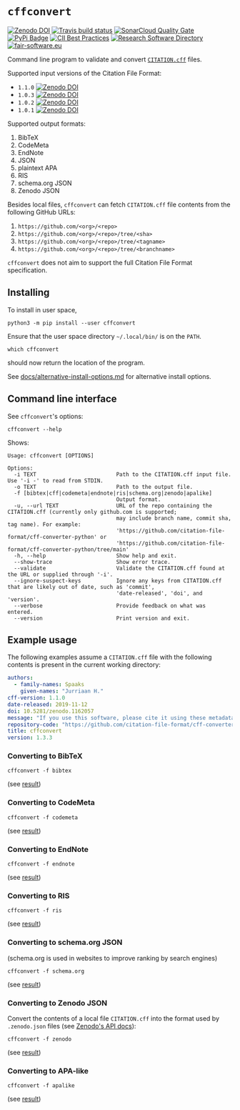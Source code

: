 # `cffconvert`

[![Zenodo DOI](https://zenodo.org/badge/DOI/10.5281/zenodo.1162057.svg)](https://doi.org/10.5281/zenodo.1162057)
[![Travis build status](https://travis-ci.org/citation-file-format/cff-converter-python.svg?branch=master)](https://travis-ci.org/citation-file-format/cff-converter-python)
[![SonarCloud Quality Gate](https://sonarcloud.io/api/project_badges/measure?project=citation-file-format_cff-converter-python&metric=alert_status)](https://sonarcloud.io/dashboard?id=citation-file-format_cff-converter-python)
[![PyPi Badge](https://img.shields.io/pypi/v/cffconvert.svg?colorB=blue)](https://pypi.python.org/pypi/cffconvert/)
[![CII Best Practices](https://bestpractices.coreinfrastructure.org/projects/1811/badge)](https://bestpractices.coreinfrastructure.org/projects/1811)
[![Research Software Directory](https://img.shields.io/badge/rsd-cffconvert-00a3e3.svg)](https://www.research-software.nl/software/cff-converter-python)
[![fair-software.eu](https://img.shields.io/badge/fair--software.eu-%E2%97%8F%20%20%E2%97%8F%20%20%E2%97%8F%20%20%E2%97%8F%20%20%E2%97%8F-green)](https://fair-software.eu)

Command line program to validate and convert [`CITATION.cff`](https://github.com/citation-file-format/citation-file-format) files.

Supported input versions of the Citation File Format:

- `1.1.0` [![Zenodo DOI](https://zenodo.org/badge/DOI/10.5281/zenodo.4813122.svg)](https://doi.org/10.5281/zenodo.4813122)
- `1.0.3` [![Zenodo DOI](https://zenodo.org/badge/DOI/10.5281/zenodo.1222163.svg)](https://doi.org/10.5281/zenodo.1222163)
- `1.0.2` [![Zenodo DOI](https://zenodo.org/badge/DOI/10.5281/zenodo.1120256.svg)](https://doi.org/10.5281/zenodo.1120256)
- `1.0.1` [![Zenodo DOI](https://zenodo.org/badge/DOI/10.5281/zenodo.1117789.svg)](https://doi.org/10.5281/zenodo.1117789)

Supported output formats:

1.  BibTeX
1.  CodeMeta
1.  EndNote
1.  JSON
1.  plaintext APA
1.  RIS
1.  schema.org JSON
1.  Zenodo JSON

Besides local files, `cffconvert` can fetch `CITATION.cff` file contents from the following GitHub URLs:

1.  `https://github.com/<org>/<repo>`
2.  `https://github.com/<org>/<repo>/tree/<sha>`
3.  `https://github.com/<org>/<repo>/tree/<tagname>`
4.  `https://github.com/<org>/<repo>/tree/<branchname>`

`cffconvert` does not aim to support the full Citation File Format specification.

## Installing

To install in user space, 

```shell
python3 -m pip install --user cffconvert
```
Ensure that the user space directory `~/.local/bin/` is on the `PATH`.

```shell
which cffconvert
```
should now return the location of the program.

See [docs/alternative-install-options.md](docs/alternative-install-options.md) for alternative install options.

## Command line interface

See `cffconvert`'s options:

```shell
cffconvert --help
```

Shows:

```shell
Usage: cffconvert [OPTIONS]

Options:
  -i TEXT                         Path to the CITATION.cff input file. Use '-i -' to read from STDIN.
  -o TEXT                         Path to the output file.
  -f [bibtex|cff|codemeta|endnote|ris|schema.org|zenodo|apalike]
                                  Output format.
  -u, --url TEXT                  URL of the repo containing the CITATION.cff (currently only github.com is supported;
                                  may include branch name, commit sha, tag name). For example:
                                  'https://github.com/citation-file-format/cff-converter-python' or
                                  'https://github.com/citation-file-format/cff-converter-python/tree/main'
  -h, --help                      Show help and exit.
  --show-trace                    Show error trace.
  --validate                      Validate the CITATION.cff found at the URL or supplied through '-i'.
  --ignore-suspect-keys           Ignore any keys from CITATION.cff that are likely out of date, such as 'commit',
                                  'date-released', 'doi', and 'version'.
  --verbose                       Provide feedback on what was entered.
  --version                       Print version and exit.
```

## Example usage

The following examples assume a `CITATION.cff` file with the following contents is present in the current working directory:

```yaml
authors:
  - family-names: Spaaks
    given-names: "Jurriaan H."
cff-version: 1.1.0
date-released: 2019-11-12
doi: 10.5281/zenodo.1162057
message: "If you use this software, please cite it using these metadata."
repository-code: "https://github.com/citation-file-format/cff-converter-python"
title: cffconvert
version: 1.3.3
```

### Converting to BibTeX

```shell
cffconvert -f bibtex
```

(see [result](docs/example-result-bibtex.md))

### Converting to CodeMeta

```shell
cffconvert -f codemeta
```

(see [result](docs/example-result-codemeta.md))

### Converting to EndNote

```shell
cffconvert -f endnote
```

(see [result](docs/example-result-endnote.md))

### Converting to RIS

```shell
cffconvert -f ris
```

(see [result](docs/example-result-ris.md))

### Converting to schema.org JSON

(schema.org is used in websites to improve ranking by search engines)

```shell
cffconvert -f schema.org
```

(see [result](docs/example-result-schema-org.md))

### Converting to Zenodo JSON

Convert the contents of a local file `CITATION.cff` into the format used by `.zenodo.json` files (see [Zenodo's API
docs](http://developers.zenodo.org/#representation)):

```shell
cffconvert -f zenodo
```

(see [result](docs/example-result-zenodo.md))

### Converting to APA-like

```shell
cffconvert -f apalike
```

(see [result](docs/example-result-apalike.md))
